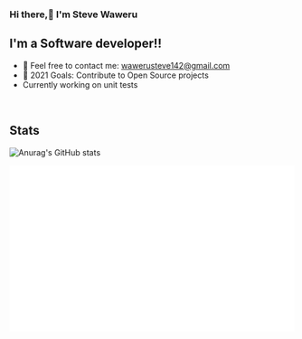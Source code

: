### Hi there,👋 I'm Steve Waweru

## I'm a Software developer!!

- 🌱 Feel free to contact me: wawerusteve142@gmail.com
- 🥅 2021 Goals: Contribute to Open Source projects
- Currently working on unit tests

<br />


## Stats

![Anurag's GitHub stats](https://github-readme-stats.vercel.app/api?username=dev-alchemist&show_icons=true&theme=dracula)

 ![](https://github.com/carrieukie/github-stats/blob/master/generated/languages.svg)



